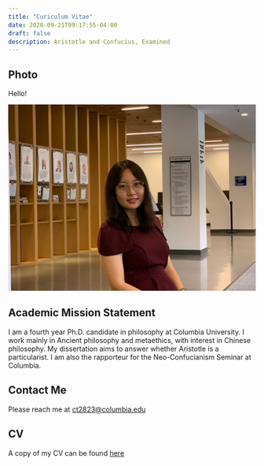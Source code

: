 ```yaml
---
title: "Curiculum Vitae"
date: 2020-09-21T09:17:55-04:00
draft: false
description: Aristotle and Confucius, Examined
---
```


## Photo

Hello!

![Photo of Chuyu Tian](/IMG_7721.jpg)

## Academic Mission Statement

I am a fourth year Ph.D. candidate in philosophy at Columbia University. I work mainly in Ancient philosophy and metaethics, with interest in Chinese philosophy. My dissertation aims to answer whether Aristotle is a particularist. I am also the rapporteur for the Neo-Confucianism Seminar at Columbia.

## Contact Me

Please reach me at <ct2823@columbia.edu>

## CV

A copy of my CV can be found [here](/Chuyu%20Tian_CV.pdf "PDF of CV")
